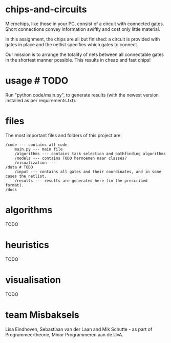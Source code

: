 # chips-and-circuits
Microchips, like those in your PC, consist of a circuit with connected gates. Short connections convey information swiftly and cost only little material.

In this assignment, the chips are all but finished: a circuit is provided with gates in place and the netlist specifies which gates to connect.

Our mission is to arrange the totality of nets between all connectable gates in the shortest manner possible. This results in cheap and fast chips!

# usage # TODO
Run "python code/main.py", to generate results (with the newest version installed as per requirements.txt).

# files
The most important files and folders of this project are:

    /code --- contains all code
        main.py --- main file
        /algorithms --- contains task selection and pathfinding algorithms
        /models --- contains TODO hernoemen naar classes?
        /visualization ---
    /data # TODO
        /input --- contains all gates and their coordinates, and in some cases the netlist.
        /results --- results are generated here (in the prescribed format).
    /docs 

# algorithms 
TODO

# heuristics
TODO

# visualisation
TODO

# team Misbaksels
Lisa Eindhoven, Sebastiaan van der Laan and Mik Schutte - as part of Programmeertheorie, Minor Programmeren aan de UvA.
